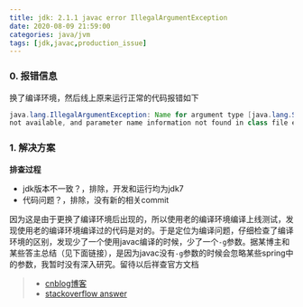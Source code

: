 ```yaml
---
title: jdk: 2.1.1 javac error IllegalArgumentException
date: 2020-08-09 21:59:00
categories: java/jvm
tags: [jdk,javac,production_issue]
---
```


### 0. 报错信息
换了编译环境，然后线上原来运行正常的代码报错如下
``` java
java.lang.IllegalArgumentException: Name for argument type [java.lang.String]  
not available, and parameter name information not found in class file either. 
```

### 1. 解决方案

**排查过程**
- jdk版本不一致？，排除，开发和运行均为jdk7
- 代码问题？，排除，没有新的相关commit

因为这是由于更换了编译环境后出现的，所以使用老的编译环境编译上线测试，发现使用老的编译环境编译过的代码是对的。于是定位为编译问题，仔细检查了编译环境的区别，发现少了一个使用javac编译的时候，少了一个`-g`参数。据某博主和某些答主总结（见下面链接），是因为javac没有`-g`参数的时候会忽略某些spring中的参数，我暂时没有深入研究。留待以后祥查官方文档

> - [cnblog博客](https://www.cnblogs.com/mrcharles/p/11879810.html)
> - [stackoverflow answer](https://stackoverflow.com/questions/7484659/usage-of-requestparam-throws-error-in-spring-3)
